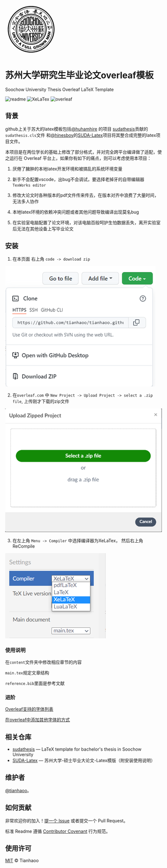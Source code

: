 
![](./sudamark.jpg)

# 苏州大学研究生毕业论文overleaf模板 

Soochow University Thesis Overleaf LaTeX Template 

![readme](https://img.shields.io/badge/standard-readme-brightgreen)
![XeLaTex](https://img.shields.io/badge/XeLaTex-pass-brightgreen)
![overleaf](https://img.shields.io/badge/overleaf-pass-brightgreen)


## 背景

github上关于苏大的latex模板包括[@huhamhire](https://github.com/maxogden) 的项目 [sudathesis](https://github.com/huhamhire/sudathesis)贡献的`sudathesis.cls`文件 和[@hinesboy](https://github.com/hinesboy)的[SUDA-Latex](https://github.com/hinesboy/SUDA-Latex)项目将其整合成完整的latex项目文件。

本项目是在两位学长的基础上修改了部分格式，并对完全跨平台编译做了适配，使之运行在 Overleaf 平台上，如果你有如下的痛点，则可以考虑使用本项目：

1. 厌倦了臃肿的本地latex开发环境和被搞乱的系统环境变量

2. 新手不会配置vscode，出bug不会调试，要选择老掉牙的自带编辑器`TexWorks editor`

3. 修改大论文时各种版本的pdf文件传来传去，在版本对齐中浪费了大量时间，无法多人协作

4. 本地latex环境的依赖冲突问题或者其他问题导致编译出现莫名bug

5. 在实验室电脑配置了论文环境，对该电脑百般呵护生怕数据丢失，离开实验室后无法在其他设备上写毕业论文

## 安装

1. 在本页面 右上角 `code -> download zip`

![](./help_images/code.png)

2. 在`overleaf.com` 中 `New Project -> Upload Project -> select a .zip file`, 上传刚才下载的zip文件

![](./help_images/select.png)

3. 在左上角 `Menu -> Compiler` 中选择编译器为XeLaTex， 然后右上角ReCompile

![](./help_images/compiler.png)

### 使用说明

在`content`文件夹中修改相应章节的内容

`main.tex`规定文章结构

`reference.bib`里面是参考文献

### 进阶

[Overleaf支持的字体列表](https://www.overleaf.com/learn/latex/Questions/Which_OTF_or_TTF_fonts_are_supported_via_fontspec%3F#!CJK)

[在overleaf中添加其他字体的方式](https://www.overleaf.com/learn/latex/XeLaTeX)


## 相关仓库

- [sudathesis](https://github.com/huhamhire/sudathesis) — LaTeX template for bachelor's thesis in Soochow University
- [SUDA-Latex](https://github.com/hinesboy/SUDA-Latex) — 苏州大学-硕士毕业大论文-Latex模版（附安装使用说明）

## 维护者

[@tianhaoo](https://github.com/tianhaoo)。

## 如何贡献

非常欢迎你的加入！[提一个 Issue]() 或者提交一个 Pull Request。


标准 Readme 遵循 [Contributor Covenant](http://contributor-covenant.org/version/1/3/0/) 行为规范。


## 使用许可

[MIT](LICENSE) © Tianhaoo






